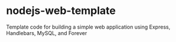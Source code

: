 # nodejs-web-template
Template code for building a simple web application using Express, Handlebars, MySQL, and Forever
